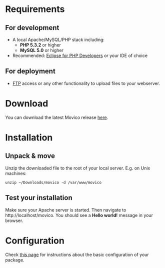 # Requirements #

## For development ##
  * A local Apache/MySQL/PHP stack including:
    * **PHP 5.3.2** or higher
    * **MySQL 5.0** or higher
  * Recommended: [Eclipse for PHP Developers](http://www.eclipse.org/downloads/packages/eclipse-php-developers/heliossr1) or your IDE of choice

## For deployment ##
  * [FTP](http://en.wikipedia.org/wiki/File_Transfer_Protocol) access or any other functionality to upload files to your webserver.

# Download #

You can download the latest Movico release [here](Downloads.md).

# Installation #

## Unpack & move ##

Unzip the downloaded file to the root of your local server.
E.g. on Unix machines:
```
unzip ~/Downloads/movico -d /var/www/movico
```

## Test your installation ##

Make sure your Apache server is started. Then navigate to http://localhost/movico. You should see a **Hello world!** message in your browser.

# Configuration #

Check [this page](BasicConfiguration.md) for instructions about the basic configuration of your package.